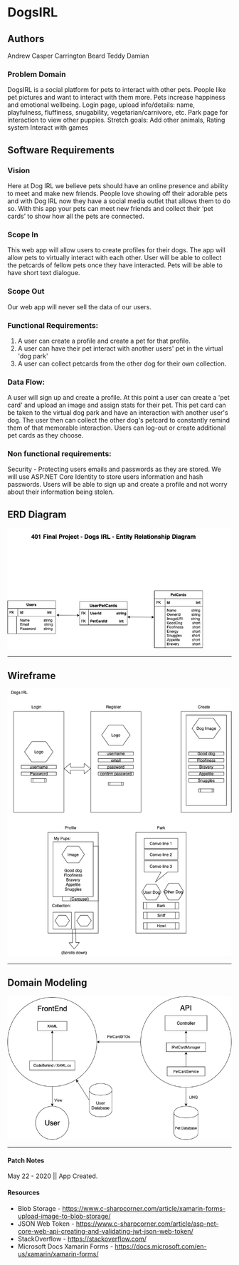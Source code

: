 # DogsIRL
## Authors
Andrew Casper
Carrington Beard
Teddy Damian

### Problem Domain
DogsIRL is a social platform for pets to interact with other pets. People like pet pictures and want to interact with them more. Pets increase happiness and emotional wellbeing. Login page, upload info/details: name, playfulness, fluffiness, snugability, vegetarian/carnivore, etc. Park page for interaction to view other puppies.
Stretch goals: Add other animals, Rating system Interact with games

## Software Requirements
### Vision
Here at Dog IRL we believe pets should have an online presence and ability to meet and make new friends. People love showing off their adorable pets and with Dog IRL now they have a social media outlet that allows them to do so. With this app your pets can meet new friends and collect their ‘pet cards’ to show how all the pets are connected.

### Scope In
This web app will allow users to create profiles for their dogs.
The app will allow pets to virtually interact with each other.
User will be able to collect the petcards of fellow pets once they have interacted.
Pets will be able to have short text dialogue.

### Scope Out
Our web app will never sell the data of our users.

### Functional Requirements:

1. A user can create a profile and create a pet for that profile.
2. A user can have their pet interact with another users' pet in the virtual 'dog park'
3. A user can collect petcards from the other dog for their own collection.

### Data Flow:
	
A user will sign up and create a profile. At this point a user can create a 'pet card' and upload an image and assign stats for their pet. This pet card can be taken to the virtual dog park and have an interaction with another user's dog. The user then can collect the other dog's petcard to constantly remind them of that memorable interaction. Users can log-out or create additional pet cards as they choose.

### Non functional requirements:

Security - Protecting users emails and passwords as they are stored. We will use ASP.NET Core Identity to store users information and hash passwords. Users will be able to sign up and create a profile and not worry about their information being stolen.

## ERD Diagram
![ERD Diagram](https://github.com/401FinalProjectOrg/DogsIRL/blob/dev/DogsIRL%20ER%20Diagram.png)
*  *  *  *  *
## Wireframe
![Wireframe](https://github.com/401FinalProjectOrg/DogsIRL/blob/dev/DogsIRL%20Wireframes.png)
*  *  *  *  *
## Domain Modeling
![DomainModeling](https://github.com/401FinalProjectOrg/DogsIRL/blob/dev/DogsIRLDomainModel.png)
*  *  *  *  *

#### Patch Notes
May 22 - 2020 || App Created.

#### Resources
- Blob Storage - https://www.c-sharpcorner.com/article/xamarin-forms-upload-image-to-blob-storage/
- JSON Web Token - https://www.c-sharpcorner.com/article/asp-net-core-web-api-creating-and-validating-jwt-json-web-token/
- StackOverflow - https://stackoverflow.com/
- Microsoft Docs Xamarin Forms - https://docs.microsoft.com/en-us/xamarin/xamarin-forms/
